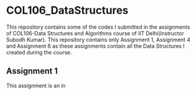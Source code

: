 # COL106_DataStructures 
This repository contains some of the codes I submitted in the assignments of COL106-Data Structures and Algorithms course of IIT Delhi(Instructor Subodh Kumar).
This repository contains only Assignment 1, Assignment 4 and Assignment 6 as these assignments contain all the Data Structures I created during the course.
## Assignment 1
This assignment is an in